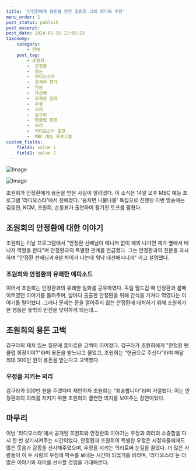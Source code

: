 ```yaml
---
title: '안정환에게 용돈을 받은 조원희 그의 의리와 우정'
menu_order: 1
post_status: publish
post_excerpt: 
post_date: 2024-02-15 12:09:23
taxonomy:
    category:
        - 연예
    post_tag:
        - 조원희
        -  안정환
        -  용돈
        -  라디오스타
        -  뭉쳐야 찬다
        -  친분
        -  대선배
        -  유쾌한 일화
        -  우정
        -  의리
        -  김구라
        -  팬클럽 회장
        -  의리
        -  라디오스타 출연
        -  MBC 예능 프로그램
custom_fields:
    field1: value 1
    field2: value 2
---
```


![Image](https://mimgnews.pstatic.net/image/312/2024/02/15/0000649134_001_20240215080603700.jpg?type=w540)

![Image](https://ssl.pstatic.net/mimgnews/image/312/2024/02/15/0000649134_002_20240215080604219.jpg?type=w540)

조원희가 안정환에게 용돈을 받은 사실이 알려졌다. 이 소식은 14일 오후 MBC 예능 프로그램 '라디오스타'에서 전해졌다. '뭉치면 나불나불' 특집으로 진행된 이번 방송에는 김동현, KCM, 조원희, 손동표가 출연하여 활기찬 토크를 펼쳤다.
## 조원희의 안정환에 대한 이야기
조원희는 이날 프로그램에서 "안정환 선배님이 매니저 없이 해외 나가면 제가 옆에서 매니저 역할을 한다"며 안정환과의 특별한 관계를 언급했다. 그는 안정환과의 친분을 과시하며 "안정환 선배님과 8살 차이가 나는데 워낙 대선배시니까" 라고 설명했다.
### 조원희와 안정환의 유쾌한 에피소드
이어서 조원희는 안정환과의 유쾌한 일화를 공유하였다. 독일 월드컵 때 안정환과 룸메이트였던 이야기를 들려주며, 밤마다 출출한 안정환을 위해 간식을 가져다 먹였다는 이야기를 털어놨다. 그러나 문제는 문을 열어주지 않는 안정환에 대처하기 위해 조원희가 한 행동은 뜻밖의 반전을 맞이하게 되는데...
## 조원희의 용돈 고백
김구라의 재치 있는 질문에 흥미로운 고백이 이어졌다. 김구라가 조원희에게 "안정환 팬클럽 회장이야?"라며 용돈을 받느냐고 물었고, 조원희는 "현금으로 주신다"라며 매달 최대 300만 원의 용돈을 받는다고 고백했다.
### 우정을 지키는 의리
김구라가 500만 원을 주겠다며 제안하자 조원희는 "죄송합니다"라며 거절했다. 이는 안정환과의 의리를 지키기 위한 조원희의 결연한 의지를 보여주는 장면이었다.
## 마무리
이번 '라디오스타'에서 공개된 조원희와 안정환의 이야기는 우정과 의리의 소중함을 다시 한 번 상기시켜주는 시간이었다. 안정환과 조원희의 특별한 우정은 시청자들에게도 많은 웃음과 감동을 선사해주었으며, 우정을 지키는 의리로써 눈길을 끌었다. 더 많은 사람들이 이 두 사람의 우정에 박수를 보내는 시간이 되었기를 바라며, '라디오스타'는 더 많은 이야기와 재미를 선사할 것임을 기대해본다.
